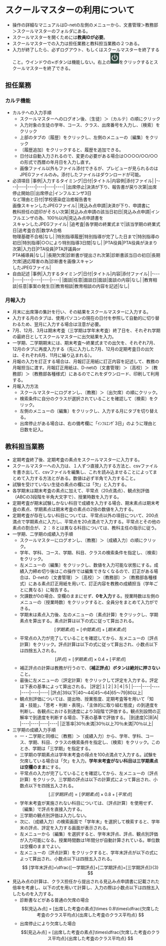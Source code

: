 <style>
table, th, td {
    font-size: 80%;
}
</style>

# スクールマスターの利用について
- 操作の詳細なマニュアルはD-netの左側のメニューから、文書管理＞教務部＞スクールマスターのフォルダにある。
- スクールマスターを開くためには**教員IDが必要**。
- スクールマスターでの入力は担任業務と教科担当業務の２つある。
- 入力が終了したら、必ずログアウト、もしくはスクールマスターを終了すること。ウインドウの×ボタンは機能しない。右上の![alt 電源マーク](PowerMark.png)をクリックするとスクールマスターを終了できる。
## 担任業務
### カルテ機能
- カルテへの入力手順
  - スクールマスターへのログオン後、〔生徒〕＞〔カルテ〕の順にクリック
  - 入力対象の生徒の学年、コース、クラス、出席番号を入力し、〔検索〕をクリック
  - 上部のタブの〔履歴〕をクリックし、左側のメニューの〔編集〕をクリック
  - 〔履歴追加〕をクリックすると、履歴を追加できる。
  - 日付は自動入力されるので、変更の必要がある場合は○○○○/○○/○○の形式で西暦の年月日を入力し直す。
  - 画像ファイル以外もファイル添付できるが、プレビューが見られるのはJPEGファイルのみ。添付したファイルはダウンロードが可能。
- 必須項目
    |事例|入力するタイミング|日付|タイトル|内容例|添付ファイル|
    |----|----|----|----|----|----|
    |出席停止|決済が下り、報告書が戻り次第|出席停止開始日|出席停止|インフルエンザ3日<br>など理由と日付|学校感染症治癒報告書を<br>画像スキャンしたJPEGファイル|
    |見込み点申請|決済が下り、申請書に<br>教科担任の認印がそろい次第|見込み点申請の該当日初日|見込み点申請|インフルエンザの為、100％以内|見込み点申請書を<br>スキャンしたJPEGファイル|
    |追考査|各学期の終業式まで|該当学期の終業式日|追考査合否|数学A合格<br>物理基礎不合格|なし|
    |特別指導履歴|特別指導が完了した日まで|特別指導の初日|特別指導|○○により特別指導3日間|なし|
    |PTA役員|PTA役員が決まり次第|入力日|PTA役員|PTA評議員or<br>PTA補導員|なし|
    |長期欠席|診断書が提出され次第|診断書該当日の初日|長期欠席|適応障害の為|診断書を画像スキャン<br>したJPEGファイル|
-  自由記述
    |事例|入力するタイミング|日付|タイトル|内容|添付ファイル|
    |----|----|----|----|----|----|
    |面談|任意|面談日|面談|面談の内容|なし|
    |教育相談|任意|事案の発生日|教育相談|教育相談の内容を記述|なし|
### 月報入力
 - 月末に出席簿の集計を行い、その結果をスクールマスターに入力する。
 - 入力する月のタブは、使用パソコンの現在の日付を参照して自動的に切り替わるため、翌月に入力する場合は注意が必要。
 - 7月、12月、3月は期末考査（三学期は学年末考査）終了日を、それぞれ学期の最終日としてスクールマスターに出欠結果を入力。
 - 一学期、二学期期末には、期末考査～終業式までの出欠を、それぞれ7月、12月のタブに再度入力する（先に入力した7月、12月の定期考査日の出欠は、それぞれ6月、11月に繰り込まれる）。
 - 月報の入力を訂正する場合は、月報訂正用紙に訂正内容を記述して、教務の月報担当に渡す。月報訂正用紙は、D-netの〔文書管理〕＞〔高校〕＞〔教務部〕＞〔教務部各種様式〕にあるのでこれをダウンロード、印刷して利用する。
 - 月報入力方法
     - スクールマスターにログオンし、〔教務〕＞〔出欠席〕の順にクリック。
     - 検索条件に自分のクラスが選択されていることを確認して〔検索〕をクリック。
     - 左側のメニューの〔編集〕をクリックし、入力する月にタブを切り替える。
     - 出席停止がある場合は、右の備考欄に「ｲﾝﾌﾙｴﾝｻﾞ3日」のように理由と日数を記入。
## 教科担当業務
- 定期考査終了後、定期考査の素点をスクールマスターに入力する。
- スクールマスターへの入力は、１人ずつ直接入力する方法と、csvファイルを書き出して、csvファイルを編集し、これを読み込ませることによってまとめて入力する方法とがある。数値は必ず半角で入力すること。
- 試験を受けていない生徒の素点の欄には「欠」と入力する。
- 各学期末は期末考査の素点に加えて、平常点（20点満点）、観点別評価（ABCの3段階を半角大文字で）、授業時数を入力する。
- 定期考査が期末試験しかない科目で成績を入力する場合、期末素点は期末考査の素点、学期素点は期末考査の素点の2倍の数値を入力する。
- 定期考査が存在しない科目については、平常点以外の項目について、200点満点で学期素点に入力し、平常点を20点満点で入力する。平常点とその他の素点の割合が、２：８とは異なる科目については、教科主任の指示に従う。
- 一学期、二学期の成績入力手順
  - スクールマスターにログオンし、〔教務〕＞〔成績入力〕の順にクリック。
  - 学年、学科、コース、学期、科目、クラスの検索条件を指定し、〔検索〕をクリック。
  - 左メニューの〔編集〕をクリックし、数値を入力可能な状態にする。成績入力締め切り後はこの操作では編集できなくなるので、訂正がある場合は、D-netの〔文書管理〕＞〔高校〕＞〔教務部〕＞〔教務部各種様式〕にある素点訂正用紙を用いて、訂正内容を教務の成績担当（学年ごとに異なる）に報告する。
  - 欠課数が0の場合、空欄のままにせず、**0を入力**する。授業時数は左側のメニューの〔授業時数〕をクリックすると、全員分をまとめて入力ができる。
  - 学期末は素点入力後、左のメニューの〔素点計算〕をクリックし、学期素点を算出する。素点計算は以下の式に従って算出される。
  $$ [学期素点]=[中間素点]+[期末素点] $$
  - 平常点の入力が完了していることを確認してから、左メニューの〔評点計算〕をクリック。評点計算は以下の式に従って算出され、小数点以下は四捨五入される。
  $$ [評点]=[学期素点]\times 0.4+[平常点] $$
  - 補正評点の計算は教務が行うので、**〔補正評点〕ボタンは絶対に押さない**こと。
  - 最後に左メニューの〔評定計算〕をクリックして評定を入力する。評定は下表の基準によって算出される。
    |評定|１|２|３|４|５|
    |----|----|----|----|----|----|
    |評点|39以下|40〜44|45〜64|65〜79|80以上|
  - 観点別評価については、提出物、授業態度、定期考査等を用いて「知識・技能」、「思考・判断・表現」、「主体的に取り組む態度」の到達度を判断し、各観点における到達度により3段階で評価する。観点別設問の正解率で到達度を判断する場合、下表の基準で評価する。
    |到達度|C|B|A|
    |----|----|----|----|
    |正答率|30％未満|30％以上70％未満|70％以上|
- 三学期の成績入力手順
  - 一・二学期と同様に〔教務〕＞〔成績入力〕から、学年、学科、コース、学期、科目、クラスの検索条件を指定し、〔検索〕をクリック。このとき、学期は「三学期」を指定する。
  - 三学期の学期素点は学年末考査の得点を100点満点で入力する。試験を欠席している場合は「欠」を入力。**学年末考査がない科目は三学期素点は空欄のまま**にする。
  - 平常点の入力が完了していることを確認してから、左メニューの〔評点計算〕をクリック。三学期の評点は以下の計算式によって算出され、小数点以下を四捨五入される。
  $$ [三学期評点]=[学期素点]\times 0.8 + [平常点]$$
  - 学年末考査が実施されない科目については、〔評点計算〕を使用せず、〔編集〕で評点を直接入力する。
  - 三学期の観点別評価は入力しない。
  - 次に、〔成績入力〕の検索画面で「学年末」を選択して検索すると、学年末の評点、評定を入力する画面が表示される。
  - 左メニューから〔編集〕を選択すると、学年末評点、評点、観点別評価が入力可能になる。授業時間数は1年間分が自動計算されている。単位数は空欄のままでよい。
  - 左メニューの〔評点計算〕をクリックすると、学年末評点が以下の式によって算出され、小数点以下は四捨五入される。
  $$ [学年末評点]=\dfrac{[一学期評点]+[二学期評点]+[三学期評点]}{3} $$
- 見込み点の計算は、クラス担任から提出される見込み点申請書に記載された倍率を考慮し、以下の式を用いて計算し、入力の際は小数点以下は四捨五入したものを入力する。
    - 診断書などがある普通の欠席の場合
  $$[見込み点] = [出席した考査の素点]\times 0.8\times\dfrac{欠席した考査のクラス平均点}{出席した考査のクラス平均点} $$
    - 出席停止により欠席した場合
  $$[見込み点] = [出席した考査の素点]\times\dfrac{欠席した考査のクラス平均点}{出席した考査のクラス平均点} $$
